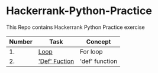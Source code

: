 # Hackerrank-Python-Practice
This Repo contains Hackerrank Python Practice exercise

| Number | Task | Concept |
|--------|------|---------|
| 1. | [Loop](https://github.com/AlpeshGo/Hackerrank-Python-Practice/blob/main/For%20Loop) | For loop |
| 2. | ['Def' Fuction](https://github.com/AlpeshGo/Hackerrank-Python-Practice/blob/main/Write%20a%20function:%20Leap%20Year) | 'def' function |
